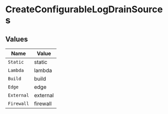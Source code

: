 # CreateConfigurableLogDrainSources


## Values

| Name       | Value      |
| ---------- | ---------- |
| `Static`   | static     |
| `Lambda`   | lambda     |
| `Build`    | build      |
| `Edge`     | edge       |
| `External` | external   |
| `Firewall` | firewall   |